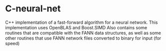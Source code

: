 # C-neural-net

C++ implementation of a fast-forward algorithm for a neural network.
This implementation uses OpenBLAS and Boost.SIMD
Also contains some routines that are compatible with the FANN data structures, as well as some other routines that use FANN network files converted to binary for input (for speed)
